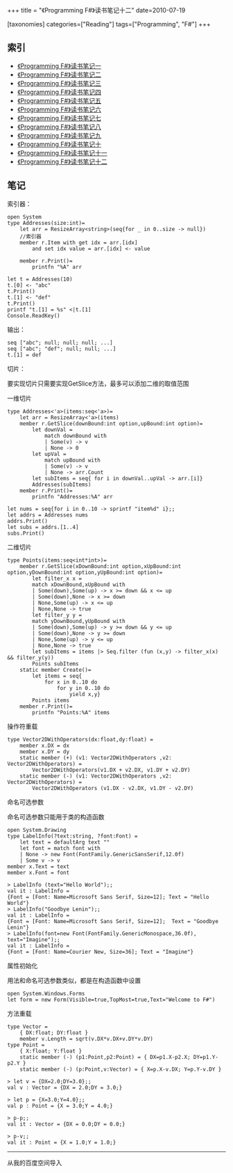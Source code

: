 +++
title = "《Programming F#》读书笔记十二"
date=2010-07-19

[taxonomies]
categories=["Reading"]
tags=["Programming", "F#"]
+++
## 索引
- [《Programming F#》读书笔记一](@/blog/life/reading/programming-fsharp/programming-fsharp-1.md)
- [《Programming F#》读书笔记二](@/blog/life/reading/programming-fsharp/programming-fsharp-2.md)
- [《Programming F#》读书笔记三](@/blog/life/reading/programming-fsharp/programming-fsharp-3.md)
- [《Programming F#》读书笔记四](@/blog/life/reading/programming-fsharp/programming-fsharp-4.md)
- [《Programming F#》读书笔记五](@/blog/life/reading/programming-fsharp/programming-fsharp-5.md)
- [《Programming F#》读书笔记六](@/blog/life/reading/programming-fsharp/programming-fsharp-6.md)
- [《Programming F#》读书笔记七](@/blog/life/reading/programming-fsharp/programming-fsharp-7.md)
- [《Programming F#》读书笔记八](@/blog/life/reading/programming-fsharp/programming-fsharp-8.md)
- [《Programming F#》读书笔记九](@/blog/life/reading/programming-fsharp/programming-fsharp-9.md)
- [《Programming F#》读书笔记十](@/blog/life/reading/programming-fsharp/programming-fsharp-10.md)
- [《Programming F#》读书笔记十一](@/blog/life/reading/programming-fsharp/programming-fsharp-11.md)
- [《Programming F#》读书笔记十二](@/blog/life/reading/programming-fsharp/programming-fsharp-12.md)

## 笔记
索引器：

```f#
open System
type Addresses(size:int)=
    let arr = ResizeArray<string>(seq{for _ in 0..size -> null})
    //索引器
    member r.Item with get idx = arr.[idx]
        and set idx value = arr.[idx] <- value

    member r.Print()=
        printfn "%A" arr

let t = Addresses(10)
t.[0] <- "abc"
t.Print()
t.[1] <- "def"
t.Print()
printf "t.[1] = %s" <|t.[1]
Console.ReadKey()
```
输出：
```
seq ["abc"; null; null; null; ...]
seq ["abc"; "def"; null; null; ...]
t.[1] = def
```
 
切片：

要实现切片只需要实现GetSlice方法，最多可以添加二维的取值范围

一维切片
```f#
type Addresses<'a>(items:seq<'a>)=
    let arr = ResizeArray<'a>(items)
    member r.GetSlice(downBound:int option,upBound:int option)=
        let downVal =
            match downBound with
            | Some(v) -> v
            | None -> 0
        let upVal =
            match upBound with
            | Some(v) -> v
            | None -> arr.Count
        let subItems = seq{ for i in downVal..upVal -> arr.[i]}
        Addresses(subItems)
    member r.Print()=
        printfn "Addresses:%A" arr

let nums = seq{for i in 0..10 -> sprintf "item%d" i};;
let addrs = Addresses nums
addrs.Print()
let subs = addrs.[1..4]
subs.Print()
```

二维切片
```f#
type Points(items:seq<int*int>)=
    member r.GetSlice(xDownBound:int option,xUpBound:int option,yDownBound:int option,yUpBound:int option)=
        let filter_x x =
        match xDownBound,xUpBound with
        | Some(down),Some(up) -> x >= down && x <= up
        | Some(down),None -> x >= down
        | None,Some(up) -> x <= up
        | None,None -> true
        let filter_y y =
        match yDownBound,yUpBound with
        | Some(down),Some(up) -> y >= down && y <= up
        | Some(down),None -> y >= down
        | None,Some(up) -> y <= up
        | None,None -> true
        let subItems = items |> Seq.filter (fun (x,y) -> filter_x(x) && filter_y(y))
        Points subItems
    static member Create()=
        let items = seq{
            for x in 0..10 do
                for y in 0..10 do
                    yield x,y}
        Points items
    member r.Print()=
        printfn "Points:%A" items
```

操作符重载
```f#
type Vector2DWithOperators(dx:float,dy:float) =
    member x.DX = dx
    member x.DY = dy
    static member (+) (v1: Vector2DWithOperators ,v2: Vector2DWithOperators) =
        Vector2DWithOperators(v1.DX + v2.DX, v1.DY + v2.DY)
    static member (-) (v1: Vector2DWithOperators ,v2: Vector2DWithOperators) =
        Vector2DWithOperators (v1.DX - v2.DX, v1.DY - v2.DY)
```
 

命名可选参数

命名可选参数只能用于类的构造函数

```f#
open System.Drawing
type LabelInfo(?text:string, ?font:Font) =
    let text = defaultArg text ""
    let font = match font with
    | None -> new Font(FontFamily.GenericSansSerif,12.0f)
    | Some v -> v
member x.Text = text
member x.Font = font
```
```
> LabelInfo (text="Hello World");;
val it : LabelInfo =
{Font = [Font: Name=Microsoft Sans Serif, Size=12]; Text = "Hello World"}
> LabelInfo("Goodbye Lenin");;
val it : LabelInfo =
{Font = [Font: Name=Microsoft Sans Serif, Size=12];  Text = "Goodbye Lenin"}
> LabelInfo(font=new Font(FontFamily.GenericMonospace,36.0f),
text="Imagine");;
val it : LabelInfo =
{Font = [Font: Name=Courier New, Size=36]; Text = "Imagine"}
```
 

属性初始化

用法和命名可选参数类似，都是在构造函数中设置
```f#
open System.Windows.Forms
let form = new Form(Visible=true,TopMost=true,Text="Welcome to F#")
```
方法重载
```f#
type Vector =
    { DX:float; DY:float }
    member v.Length = sqrt(v.DX*v.DX+v.DY*v.DY)
type Point =
    { X:float; Y:float }
    static member (-) (p1:Point,p2:Point) = { DX=p1.X-p2.X; DY=p1.Y-p2.Y }
    static member (-) (p:Point,v:Vector) = { X=p.X-v.DX; Y=p.Y-v.DY }
```
 
```
> let v = {DX=2.0;DY=3.0};;
val v : Vector = {DX = 2.0;DY = 3.0;}

> let p = {X=3.0;Y=4.0};;
val p : Point = {X = 3.0;Y = 4.0;}

> p-p;;
val it : Vector = {DX = 0.0;DY = 0.0;}

> p-v;;
val it : Point = {X = 1.0;Y = 1.0;}
```
---
从我的百度空间导入